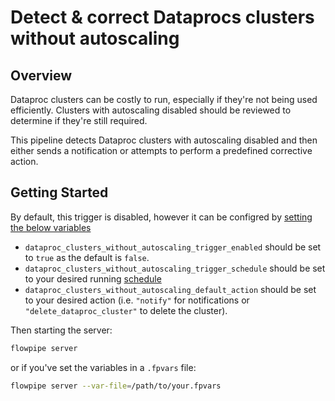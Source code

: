 # Detect & correct Dataprocs clusters without autoscaling

## Overview

Dataproc clusters can be costly to run, especially if they're not being used efficiently. Clusters with autoscaling disabled should be reviewed to determine if they're still required.

This pipeline detects Dataproc clusters with autoscaling disabled and then either sends a notification or attempts to perform a predefined corrective action.

## Getting Started

By default, this trigger is disabled, however it can be configred by [setting the below variables](https://flowpipe.io/docs/build/mod-variables#passing-input-variables)
- `dataproc_clusters_without_autoscaling_trigger_enabled` should be set to `true` as the default is `false`.
- `dataproc_clusters_without_autoscaling_trigger_schedule` should be set to your desired running [schedule](https://flowpipe.io/docs/flowpipe-hcl/trigger/schedule#more-examples)
- `dataproc_clusters_without_autoscaling_default_action` should be set to your desired action (i.e. `"notify"` for notifications or `"delete_dataproc_cluster"` to delete the cluster).

Then starting the server:
```sh
flowpipe server
```

or if you've set the variables in a `.fpvars` file:
```sh
flowpipe server --var-file=/path/to/your.fpvars
```